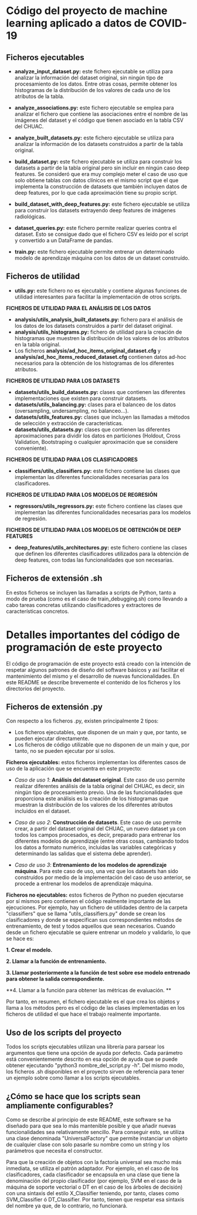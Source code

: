 # Código del proyecto de machine learning aplicado a datos de COVID-19

## Ficheros ejecutables

- **analyze_input_dataset.py:** este fichero ejecutable se utiliza para analizar la información del dataset original, sin ningún tipo de procesamiento de los datos. Entre otras cosas, permite obtener los histogramas de la distribución de los valores de cada uno de los atributos de la tabla.

- **analyze_associations.py:** este fichero ejecutable se emplea para analizar el fichero que contiene las asociaciones entre el nombre de las imágenes del dataset y el código que tienen asociado en la tabla CSV del CHUAC. 

- **analyze_built_datasets.py:** este fichero ejecutable se utiliza para analizar la información de los datasets construidos a partir de la tabla original.

- **build_dataset.py:** este fichero ejecutable se utiliza para construir los datasets a partir de la tabla original pero sin incluir en ningún caso deep features. Se consideró que era muy complejo meter el caso de uso que solo obtiene tablas con datos clínicos en el mismo script que el que implementa la construcción de datasets que también incluyen datos de deep features, por lo que cada aproximación tiene su propio script.

- **build_dataset_with_deep_features.py:** este fichero ejecutable se utiliza para construir los datasets extrayendo deep features de imágenes radiológicas.

- **dataset_queries.py:** este fichero permite realizar queries contra el dataset. Esto se  consigue dado que el fichero CSV es leído por el script y convertido a un DataFrame de pandas. 

- **train.py:** este fichero ejecutable permite entrenar un determinado modelo de aprendizaje máquina con los datos de un dataset construído.

## Ficheros de utilidad

- **utils.py:** este fichero no es ejecutable y contiene algunas funciones de utilidad interesantes para facilitar la implementación de otros scripts.

**FICHEROS DE UTILIDAD PARA EL ANÁLISIS DE LOS DATOS**

- **analysis/utils_analysis_built_datasets.py:** fichero para el análisis de los datos de los datasets construidos a partir del dataset original.
- **analysis/utils_histograms.py:** fichero de utilidad para la creación de histogramas que muestren la distribución de los valores de los atributos en la tabla original.
- Los ficheros **analysis/ad_hoc_items_original_dataset.cfg** y **analysis/ad_hoc_items_reduced_dataset.cfg** contienen datos ad-hoc necesarios para la obtención de los histogramas de los diferentes atributos.

**FICHEROS DE UTILIDAD PARA LOS DATASETS**

- **datasets/utils_build_datasets.py:** clases que contienen las diferentes implementaciones que existen para construir datasets.
- **datasets/utils_balancing.py:** clases para el balanceo de los datos (oversampling, undersampling, no balanceo...).
- **datasets/utils_features.py:** clases que incluyen las llamadas a métodos de selección y extracción de características.
- **datasets/utils_datasets.py:** clases que contienen las diferentes aproximaciones para dividir los datos en particiones (Holdout, Cross Validation, Bootstraping o cualquier aproximación que se considere conveniente).

**FICHEROS DE UTILIDAD PARA LOS CLASIFICADORES**

- **classifiers/utils_classifiers.py:** este fichero contiene las clases que implementan las diferentes funcionalidades necesarias para los clasificadores.

**FICHEROS DE UTILIDAD PARA LOS MODELOS DE REGRESIÓN**

- **regressors/utils_regressors.py:** este fichero contiene las clases que implementan las diferentes funcionalidades necesarias para los modelos de regresión.

**FICHEROS DE UTILIDAD PARA LOS MODELOS DE OBTENCIÓN DE DEEP FEATURES**

- **deep_features/utils_architectures.py:** este fichero contiene las clases que definen los diferentes clasificadores utilizados para la obtención de deep features, con todas las funcionalidades que son necesarias.

## Ficheros de extensión .sh

En estos ficheros se incluyen las llamadas a scripts de Python, tanto a modo de prueba (como es el caso de train_debugging.sh) como llevando a cabo tareas concretas utilizando clasificadores y extractores de características concretos.

# Detalles importantes del código de programación de este proyecto

El código de programación de este proyecto está creado con la intención de respetar algunos patrones de diseño del software básicos y así facilitar el mantenimiento del mismo y el desarrollo de nuevas funcionalidades. En este README se describe brevemente el contenido de los ficheros y los directorios del proyecto.

## Ficheros de extensión .py

Con respecto a los ficheros .py, existen principalmente 2 tipos:

- Los ficheros ejecutables, que disponen de un main y que, por tanto, se pueden ejecutar directamente.
- Los ficheros de código utilizable que no disponen de un main y que, por tanto, no se pueden ejecutar por sí solos.

**Ficheros ejecutables:** estos ficheros implementan los diferentes casos de uso de la aplicación que se encuentra en este proyecto:

- *Caso de uso 1*: **Análisis del dataset original**. Este caso de uso permite realizar diferentes análisis de la tabla original del CHUAC, es decir, sin ningún tipo de procesamiento previo. Una de las funcionalidades que proporciona este análisis es la creación de los histogramas que muestran la distribución de los valores de los diferentes atributos incluidos en el dataset.

- *Caso de uso 2*: **Construcción de datasets**. Este caso de uso permite crear, a partir del dataset original del CHUAC, un nuevo dataset ya con todos los campos procesados, es decir, preparado para entrenar los diferentes modelos de aprendizaje (entre otras cosas, cambiando todos los datos a formato numérico, incluidas las variables categóricas y determinando las salidas que el sistema debe aprender).

- *Caso de uso 3*: **Entrenamiento de los modelos de aprendizaje máquina**. Para este caso de uso, una vez que los datasets han sido construídos por medio de la implementación del caso de uso anterior, se procede a entrenar los modelos de aprendizaje máquina.

**Ficheros no ejecutables:** estos ficheros de Python no pueden ejecutarse por sí mismos pero contienen el código realmente importante de las ejecuciones. Por ejemplo, hay un fichero de utilidades dentro de la carpeta "classifiers" que se llama "utils_classifiers.py" donde se crean los clasificadores y donde se especifican sus correspondientes métodos de entrenamiento, de test y todos aquellos que sean necesarios. Cuando desde un fichero ejecutable se quiere entrenar un modelo y validarlo, lo que se hace es:

**1. Crear el modelo.**

**2. Llamar a la función de entrenamiento.**

**3. Llamar posteriormente a la función de test sobre ese modelo entrenado para obtener la salida correspondiente.**

**4. Llamar a la función para obtener las métricas de evaluación. **

Por tanto, en resumen, el fichero ejecutable es el que crea los objetos y llama a los métodos pero es el código de las clases implementadas en los ficheros de utilidad el que hace el trabajo realmente importante.

## Uso de los scripts del proyecto

Todos los scripts ejecutables utilizan una librería para parsear los argumentos que tiene una opción de ayuda por defecto. Cada parámetro está convenientemente descrito en esa opción de ayuda que se puede obtener ejecutando "python3 nombre_del_script.py -h". Del mismo modo, los ficheros .sh disponibles en el proyecto sirven de referencia para tener un ejemplo sobre como llamar a los scripts ejecutables.

## ¿Cómo se hace que los scripts sean ampliamente configurables?

Como se describe al principio de este README, este software se ha diseñado para que sea lo más mantenible posible y que añadir nuevas funcionalidades sea relativamente sencillo. Para conseguir esto, se utiliza una clase denominada "UniversalFactory" que permite instanciar un objeto de cualquier clase con solo pasarle su nombre como un string y los parámetros que necesita el constructor.

Para que la creación de objetos con la factoría universal sea mucho más inmediata, se utiliza el patrón adaptador. Por ejemplo, en el caso de los clasificadores, cada clasificador se encapsula en una clase que tiene la denominación del propio clasificador (por ejemplo, SVM en el caso de la máquina de soporte vectorial o DT en el caso de los árboles de decisión) con una sintaxis del estilo X_Classifier teniendo, por tanto, clases como SVM_Classifier ó DT_Classifier. Por tanto, tienen que respetar esa sintaxis del nombre ya que, de lo contrario, no funcionará.

